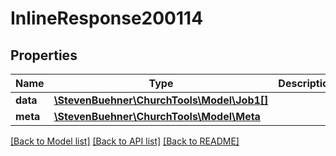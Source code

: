 # InlineResponse200114

## Properties
Name | Type | Description | Notes
------------ | ------------- | ------------- | -------------
**data** | [**\StevenBuehner\ChurchTools\Model\Job1[]**](Job1.md) |  | [optional] 
**meta** | [**\StevenBuehner\ChurchTools\Model\Meta**](Meta.md) |  | [optional] 

[[Back to Model list]](../../README.md#documentation-for-models) [[Back to API list]](../../README.md#documentation-for-api-endpoints) [[Back to README]](../../README.md)

